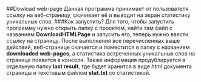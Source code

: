 ##Dowload web-page
Данная программа принимает от пользователя ссылку на 
веб-страницу, скачивает её и выводит на экран статистику
уникальных слов. 
###Как запустить?
Для того, чтобы запустить программу нужно открыть папку 
с проектом, найти там файл с названием __DownloadHTMLPage__
и запусить его, теперь нужно ввести ссылку на страницу.
После выполнения все перечисленных выше действий, веб-странице
скачается и поместится в папку с названием __downloaded web-pages__,
а статистика встреченных уникальных слов на странице появится 
в консоли. Также информация продублируется в отдельную папку
__last result__, где будет хранится в виде *html* документа страницы и 
текстовым файлом __stat.txt__ со статистикой.
